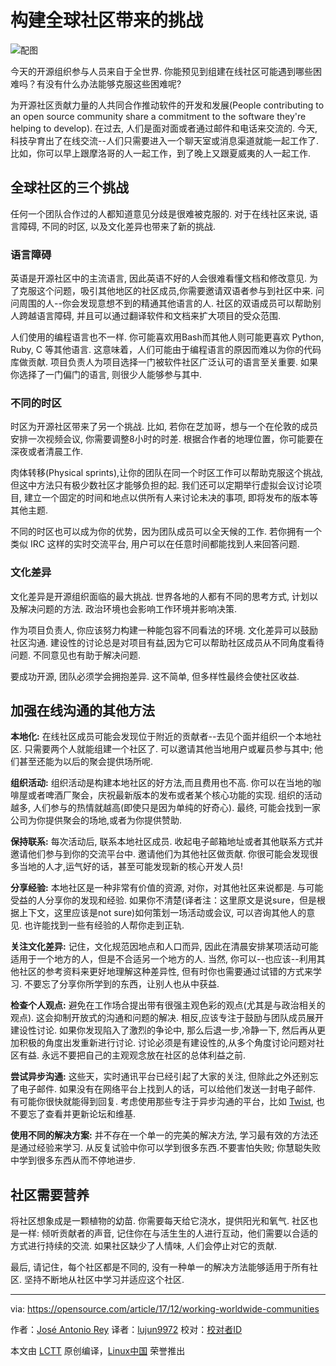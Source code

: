 构建全球社区带来的挑战
======
![配图](https://opensource.com/sites/default/files/styles/image-full-size/public/lead-images/BUSINESS_community2.png?itok=1blC7-NY)

今天的开源组织参与人员来自于全世界. 你能预见到组建在线社区可能遇到哪些困难吗？有没有什么办法能够克服这些困难呢?

为开源社区贡献力量的人共同合作推动软件的开发和发展(People contributing to an open source community share a commitment to the software they're helping to develop). 在过去, 人们是面对面或者通过邮件和电话来交流的. 今天, 科技孕育出了在线交流--人们只需要进入一个聊天室或消息渠道就能一起工作了. 比如，你可以早上跟摩洛哥的人一起工作，到了晚上又跟夏威夷的人一起工作.

## 全球社区的三个挑战

任何一个团队合作过的人都知道意见分歧是很难被克服的. 对于在线社区来说, 语言障碍, 不同的时区, 以及文化差异也带来了新的挑战.

### 语言障碍

英语是开源社区中的主流语言, 因此英语不好的人会很难看懂文档和修改意见. 为了克服这个问题，吸引其他地区的社区成员,你需要邀请双语者参与到社区中来. 问问周围的人--你会发现意想不到的精通其他语言的人. 社区的双语成员可以帮助别人跨越语言障碍, 并且可以通过翻译软件和文档来扩大项目的受众范围.

人们使用的编程语言也不一样. 你可能喜欢用Bash而其他人则可能更喜欢 Python, Ruby, C 等其他语言. 这意味着，人们可能由于编程语言的原因而难以为你的代码库做贡献. 项目负责人为项目选择一门被软件社区广泛认可的语言至关重要. 如果你选择了一门偏门的语言, 则很少人能够参与其中.

### 不同的时区

时区为开源社区带来了另一个挑战. 比如, 若你在芝加哥，想与一个在伦敦的成员安排一次视频会议, 你需要调整8小时的时差. 根据合作者的地理位置，你可能要在深夜或者清晨工作.

肉体转移(Physical sprints),让你的团队在同一个时区工作可以帮助克服这个挑战, 但这中方法只有极少数社区才能够负担的起. 我们还可以定期举行虚拟会议讨论项目, 建立一个固定的时间和地点以供所有人来讨论未决的事项, 即将发布的版本等其他主题.

不同的时区也可以成为你的优势，因为团队成员可以全天候的工作. 若你拥有一个类似 IRC 这样的实时交流平台, 用户可以在任意时间都能找到人来回答问题.

### 文化差异

文化差异是开源组织面临的最大挑战. 世界各地的人都有不同的思考方式, 计划以及解决问题的方法. 政治环境也会影响工作环境并影响决策.

作为项目负责人, 你应该努力构建一种能包容不同看法的环境. 文化差异可以鼓励社区沟通. 建设性的讨论总是对项目有益,因为它可以帮助社区成员从不同角度看待问题. 不同意见也有助于解决问题.

要成功开源, 团队必须学会拥抱差异. 这不简单, 但多样性最终会使社区收益.

## 加强在线沟通的其他方法

**本地化:** 在线社区成员可能会发现位于附近的贡献者--去见个面并组织一个本地社区. 只需要两个人就能组建一个社区了. 可以邀请其他当地用户或雇员参与其中; 他们甚至还能为以后的聚会提供场所呢.

**组织活动:** 组织活动是构建本地社区的好方法,而且费用也不高. 你可以在当地的咖啡屋或者啤酒厂聚会，庆祝最新版本的发布或者某个核心功能的实现. 组织的活动越多, 人们参与的热情就越高(即使只是因为单纯的好奇心). 最终, 可能会找到一家公司为你提供聚会的场地,或者为你提供赞助.

**保持联系:** 每次活动后, 联系本地社区成员. 收起电子邮箱地址或者其他联系方式并邀请他们参与到你的交流平台中. 邀请他们为其他社区做贡献. 你很可能会发现很多当地的人才,运气好的话，甚至可能发现新的核心开发人员!

**分享经验:** 本地社区是一种非常有价值的资源, 对你，对其他社区来说都是. 与可能受益的人分享你的发现和经验. 如果你不清楚(译者注：这里原文是说sure，但是根据上下文，这里应该是not sure)如何策划一场活动或会议, 可以咨询其他人的意见. 也许能找到一些有经验的人帮你走到正轨.

**关注文化差异:** 记住，文化规范因地点和人口而异, 因此在清晨安排某项活动可能适用于一个地方的人，但是不合适另一个地方的人. 当然, 你可以--也应该--利用其他社区的参考资料来更好地理解这种差异性, 但有时你也需要通过试错的方式来学习. 不要忘了分享你所学到的东西，让别人也从中获益.

**检查个人观点:** 避免在工作场合提出带有很强主观色彩的观点(尤其是与政治相关的观点). 这会抑制开放式的沟通和问题的解决. 相反,应该专注于鼓励与团队成员展开建设性讨论. 如果你发现陷入了激烈的争论中, 那么后退一步,冷静一下, 然后再从更加积极的角度出发重新进行讨论. 讨论必须是有建设性的,从多个角度讨论问题对社区有益. 永远不要把自己的主观观念放在社区的总体利益之前.

**尝试异步沟通:** 这些天，实时通讯平台已经引起了大家的关注, 但除此之外还别忘了电子邮件. 如果没有在网络平台上找到人的话，可以给他们发送一封电子邮件. 有可能你很快就能得到回复. 考虑使用那些专注于异步沟通的平台，比如 [Twist][1], 也不要忘了查看并更新论坛和维基.

**使用不同的解决方案:** 并不存在一个单一的完美的解决方法, 学习最有效的方法还是通过经验来学习. 从反复试验中你可以学到很多东西.不要害怕失败; 你慧聪失败中学到很多东西从而不停地进步.

## 社区需要营养

将社区想象成是一颗植物的幼苗. 你需要每天给它浇水，提供阳光和氧气. 社区也是一样: 倾听贡献者的声音, 记住你在与活生生的人进行互动，他们需要以合适的方式进行持续的交流. 如果社区缺少了人情味, 人们会停止对它的贡献.

最后, 请记住，每个社区都是不同的, 没有一种单一的解决方法能够适用于所有社区. 坚持不断地从社区中学习并适应这个社区.

--------------------------------------------------------------------------------

via: https://opensource.com/article/17/12/working-worldwide-communities

作者：[José Antonio Rey][a]
译者：[lujun9972](https://github.com/lujun9972)
校对：[校对者ID](https://github.com/校对者ID)

本文由 [LCTT](https://github.com/LCTT/TranslateProject) 原创编译，[Linux中国](https://linux.cn/) 荣誉推出

[a]:https://opensource.com/users/jose
[1]:https://twistapp.com

